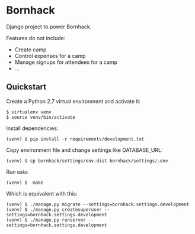 # Bornhack

Django project to power Bornhack.

Features do not include:
- Create camp
- Control expenses for a camp
- Manage signups for attendees for a camp
- ...

## Quickstart

Create a Python 2.7 virtual environment and activate it:

    $ virtualenv venv
    $ source venv/bin/activate

Install dependencies:

    (venv) $ pip install -r requirements/development.txt

Copy environment file and change settings like DATABASE_URL:

    (venv) $ cp bornhack/settings/env.dist bornhack/settings/.env

Run `make`

    (venv) $  make

Which is equivalent with this:

    (venv) $ ./manage.py migrate --settings=bornhack.settings.development
    (venv) $ ./manage.py createsuperuser --settings=bornhack.settings.development
    (venv) $ ./manage.py runserver --settings=bornhack.settings.development

